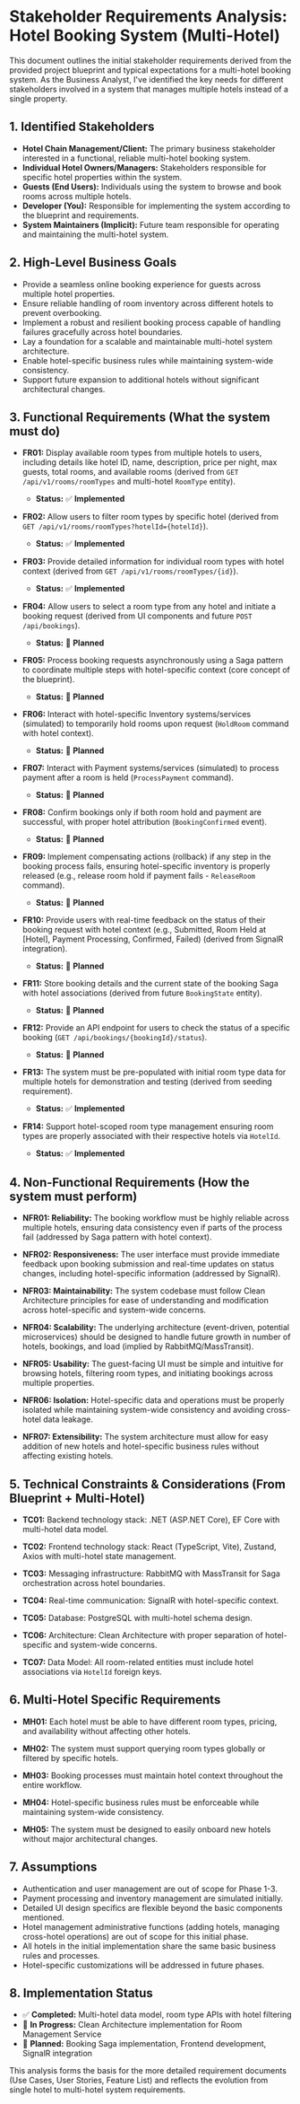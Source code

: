 # Stakeholder Requirements Analysis: Hotel Booking System (Multi-Hotel)

This document outlines the initial stakeholder requirements derived from the provided project blueprint and typical expectations for a multi-hotel booking system. As the Business Analyst, I've identified the key needs for different stakeholders involved in a system that manages multiple hotels instead of a single property.

## 1. Identified Stakeholders

*   **Hotel Chain Management/Client:** The primary business stakeholder interested in a functional, reliable multi-hotel booking system.
*   **Individual Hotel Owners/Managers:** Stakeholders responsible for specific hotel properties within the system.
*   **Guests (End Users):** Individuals using the system to browse and book rooms across multiple hotels.
*   **Developer (You):** Responsible for implementing the system according to the blueprint and requirements.
*   **System Maintainers (Implicit):** Future team responsible for operating and maintaining the multi-hotel system.

## 2. High-Level Business Goals

*   Provide a seamless online booking experience for guests across multiple hotel properties.
*   Ensure reliable handling of room inventory across different hotels to prevent overbooking.
*   Implement a robust and resilient booking process capable of handling failures gracefully across hotel boundaries.
*   Lay a foundation for a scalable and maintainable multi-hotel system architecture.
*   Enable hotel-specific business rules while maintaining system-wide consistency.
*   Support future expansion to additional hotels without significant architectural changes.

## 3. Functional Requirements (What the system must do)

*   **FR01:** Display available room types from multiple hotels to users, including details like hotel ID, name, description, price per night, max guests, total rooms, and available rooms (derived from `GET /api/v1/rooms/roomTypes` and multi-hotel `RoomType` entity).
    *   **Status:** ✅ **Implemented**

*   **FR02:** Allow users to filter room types by specific hotel (derived from `GET /api/v1/rooms/roomTypes?hotelId={hotelId}`).
    *   **Status:** ✅ **Implemented**

*   **FR03:** Provide detailed information for individual room types with hotel context (derived from `GET /api/v1/rooms/roomTypes/{id}`).
    *   **Status:** ✅ **Implemented**

*   **FR04:** Allow users to select a room type from any hotel and initiate a booking request (derived from UI components and future `POST /api/bookings`).
    *   **Status:** 🚧 **Planned**

*   **FR05:** Process booking requests asynchronously using a Saga pattern to coordinate multiple steps with hotel-specific context (core concept of the blueprint).
    *   **Status:** 🚧 **Planned**

*   **FR06:** Interact with hotel-specific Inventory systems/services (simulated) to temporarily hold rooms upon request (`HoldRoom` command with hotel context).
    *   **Status:** 🚧 **Planned**

*   **FR07:** Interact with Payment systems/services (simulated) to process payment after a room is held (`ProcessPayment` command).
    *   **Status:** 🚧 **Planned**

*   **FR08:** Confirm bookings only if both room hold and payment are successful, with proper hotel attribution (`BookingConfirmed` event).
    *   **Status:** 🚧 **Planned**

*   **FR09:** Implement compensating actions (rollback) if any step in the booking process fails, ensuring hotel-specific inventory is properly released (e.g., release room hold if payment fails - `ReleaseRoom` command).
    *   **Status:** 🚧 **Planned**

*   **FR10:** Provide users with real-time feedback on the status of their booking request with hotel context (e.g., Submitted, Room Held at [Hotel], Payment Processing, Confirmed, Failed) (derived from SignalR integration).
    *   **Status:** 🚧 **Planned**

*   **FR11:** Store booking details and the current state of the booking Saga with hotel associations (derived from future `BookingState` entity).
    *   **Status:** 🚧 **Planned**

*   **FR12:** Provide an API endpoint for users to check the status of a specific booking (`GET /api/bookings/{bookingId}/status`).
    *   **Status:** 🚧 **Planned**

*   **FR13:** The system must be pre-populated with initial room type data for multiple hotels for demonstration and testing (derived from seeding requirement).
    *   **Status:** ✅ **Implemented**

*   **FR14:** Support hotel-scoped room type management ensuring room types are properly associated with their respective hotels via `HotelId`.
    *   **Status:** ✅ **Implemented**

## 4. Non-Functional Requirements (How the system must perform)

*   **NFR01: Reliability:** The booking workflow must be highly reliable across multiple hotels, ensuring data consistency even if parts of the process fail (addressed by Saga pattern with hotel context).

*   **NFR02: Responsiveness:** The user interface must provide immediate feedback upon booking submission and real-time updates on status changes, including hotel-specific information (addressed by SignalR).

*   **NFR03: Maintainability:** The system codebase must follow Clean Architecture principles for ease of understanding and modification across hotel-specific and system-wide concerns.

*   **NFR04: Scalability:** The underlying architecture (event-driven, potential microservices) should be designed to handle future growth in number of hotels, bookings, and load (implied by RabbitMQ/MassTransit).

*   **NFR05: Usability:** The guest-facing UI must be simple and intuitive for browsing hotels, filtering room types, and initiating bookings across multiple properties.

*   **NFR06: Isolation:** Hotel-specific data and operations must be properly isolated while maintaining system-wide consistency and avoiding cross-hotel data leakage.

*   **NFR07: Extensibility:** The system architecture must allow for easy addition of new hotels and hotel-specific business rules without affecting existing hotels.

## 5. Technical Constraints & Considerations (From Blueprint + Multi-Hotel)

*   **TC01:** Backend technology stack: .NET (ASP.NET Core), EF Core with multi-hotel data model.

*   **TC02:** Frontend technology stack: React (TypeScript, Vite), Zustand, Axios with multi-hotel state management.

*   **TC03:** Messaging infrastructure: RabbitMQ with MassTransit for Saga orchestration across hotel boundaries.

*   **TC04:** Real-time communication: SignalR with hotel-specific context.

*   **TC05:** Database: PostgreSQL with multi-hotel schema design.

*   **TC06:** Architecture: Clean Architecture with proper separation of hotel-specific and system-wide concerns.

*   **TC07:** Data Model: All room-related entities must include hotel associations via `HotelId` foreign keys.

## 6. Multi-Hotel Specific Requirements

*   **MH01:** Each hotel must be able to have different room types, pricing, and availability without affecting other hotels.

*   **MH02:** The system must support querying room types globally or filtered by specific hotels.

*   **MH03:** Booking processes must maintain hotel context throughout the entire workflow.

*   **MH04:** Hotel-specific business rules must be enforceable while maintaining system-wide consistency.

*   **MH05:** The system must be designed to easily onboard new hotels without major architectural changes.

## 7. Assumptions

*   Authentication and user management are out of scope for Phase 1-3.
*   Payment processing and inventory management are simulated initially.
*   Detailed UI design specifics are flexible beyond the basic components mentioned.
*   Hotel management administrative functions (adding hotels, managing cross-hotel operations) are out of scope for this initial phase.
*   All hotels in the initial implementation share the same basic business rules and processes.
*   Hotel-specific customizations will be addressed in future phases.

## 8. Implementation Status

*   ✅ **Completed:** Multi-hotel data model, room type APIs with hotel filtering
*   🚧 **In Progress:** Clean Architecture implementation for Room Management Service
*   🚧 **Planned:** Booking Saga implementation, Frontend development, SignalR integration

This analysis forms the basis for the more detailed requirement documents (Use Cases, User Stories, Feature List) and reflects the evolution from single hotel to multi-hotel system requirements.
